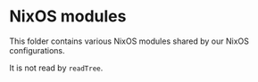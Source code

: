 NixOS modules
=============

This folder contains various NixOS modules shared by our NixOS
configurations.

It is not read by `readTree`.
